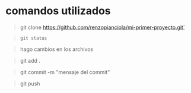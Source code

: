 # comandos utilizados
> git clone https://github.com/renzopianciola/mi-primer-proyecto.git`

> `git status`

> hago cambios en los archivos

> git add .

> git commit -m "mensaje del commit"

> git push
